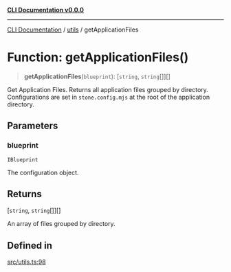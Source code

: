 [**CLI Documentation v0.0.0**](../../README.md)

***

[CLI Documentation](../../modules.md) / [utils](../README.md) / getApplicationFiles

# Function: getApplicationFiles()

> **getApplicationFiles**(`blueprint`): [`string`, `string`[]][]

Get Application Files.
Returns all application files grouped by directory.
Configurations are set in `stone.config.mjs`
at the root of the application directory.

## Parameters

### blueprint

`IBlueprint`

The configuration object.

## Returns

[`string`, `string`[]][]

An array of files grouped by directory.

## Defined in

[src/utils.ts:98](https://github.com/stonemjs/cli/blob/7903e21087d732d9d42947a348eb3c473963e042/src/utils.ts#L98)
